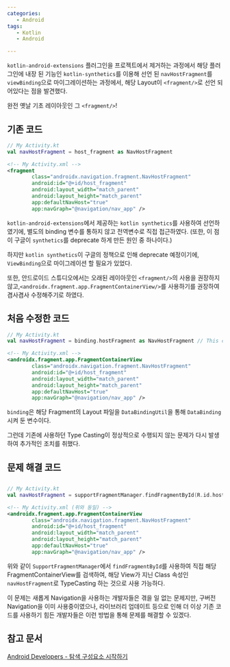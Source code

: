 ```yaml
---
categories: 
   - Android
tags: 
   - Kotlin
   - Android

---
```




 `kotlin-android-extensions` 플러그인을 프로젝트에서 제거하는 과정에서 해당 플러그인에 내장 된 기능인 `kotlin-synthetics`를 이용해 선언 된 `navHostFragment`를 `viewBinding`으로 마이그레이션하는 과정에서, 해당 Layout이 `<fragment/>`로 선언 되어있다는 점을 발견했다.

완전 옛날 기초 레이아웃인 그 `<fragment/>`!





## 기존 코드

```kotlin
// My Activity.kt
val navHostFragment = host_fragment as NavHostFragment
```

```xml
<!-- My Activity.xml -->
<fragment
        class="androidx.navigation.fragment.NavHostFragment"
        android:id="@+id/host_fragment"
        android:layout_width="match_parent"
        android:layout_height="match_parent"
        app:defaultNavHost="true"
        app:navGraph="@navigation/nav_app" />
```

`kotlin-android-extensions`에서 제공하는 `kotlin synthetics`를 사용하여 선언하였기에, 별도의 binding 변수를 통하지 않고 전역변수로 직접 접근하였다. (또한, 이 점이 구글이 `synthetics`를 deprecate 하게 만든 원인 중 하나이다.)



하지만 `kotlin synthetics`이 구글의 정책으로 인해 deprecate 예정이기에, `ViewBinding`으로 마이그레이션 할 필요가 있었다.



또한, 안드로이드 스튜디오에서는 오래된 레이아웃인 `<fragment/>`의 사용을 권장하지 않고,`<androidx.fragment.app.FragmentContainerView/>`를 사용하기를 권장하여 겸사겸사 수정해주기로 하였다.





## 처음 수정한 코드

```kotlin
// My Activity.kt
val navHostFragment = binding.hostFragment as NavHostFragment // This cast can never be succeed.
```

```xml
<!-- My Activity.xml -->
<androidx.fragment.app.FragmentContainerView
        class="androidx.navigation.fragment.NavHostFragment"
        android:id="@+id/host_fragment"
        android:layout_width="match_parent"
        android:layout_height="match_parent"
        app:defaultNavHost="true"
        app:navGraph="@navigation/nav_app" />
```

`binding`은 해당 Fragment의 Layout 파일을 `DataBindingUtil`을 통해 `DataBinding`시켜 둔 변수이다.

그런데 기존에 사용하던 Type Casting이 정상적으로 수행되지 않는 문제가 다시 발생하여 추가적인 조치를 취했다. 







## 문제 해결 코드

## 

```kotlin
// My Activity.kt
val navHostFragment = supportFragmentManager.findFragmentById(R.id.host_fragment) as NavHostFragment
```

```xml
<!-- My Activity.xml (위와 동일) -->
<androidx.fragment.app.FragmentContainerView
        class="androidx.navigation.fragment.NavHostFragment"
        android:id="@+id/host_fragment"
        android:layout_width="match_parent"
        android:layout_height="match_parent"
        app:defaultNavHost="true"
        app:navGraph="@navigation/nav_app" />
```

위와 같이 `SupportFragmentManager`에서 `findFragmentById`를 사용하여 직접 해당 FragmentContainerView를 검색하여, 해당 View가 지닌 Class 속성인 `navHostFragment`로 TypeCasting 하는 것으로 사용 가능하다.



이 문제는 새롭게 Navigation을 사용하는 개발자들은 겪을 일 없는 문제지만, 구버전 Navigation을 이미 사용중이였으나, 라이브러리 업데이트 등으로 인해 더 이상 기존 코드를 사용하기 힘든 개발자들은 이런 방법을 통해 문제를 해결할 수 있겠다.







## 참고 문서

[Android Developers - 탐색 구성요소 시작하기](https://developer.android.com/guide/navigation/navigation-getting-started#navigate)